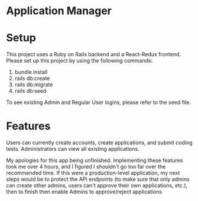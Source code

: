 # Application Manager 

# Setup 
This project uses a Ruby on Rails backend and a React-Redux frontend. Please set up this project by using the following commands: 
1. bundle install 
2. rails db:create 
3. rails db:migrate 
4. rails db:seed 

To see existing Admin and Regular User logins, please refer to the seed file. 

# Features
Users can currently create accounts, create applications, and submit coding tests. Administrators can view all existing applications. 

My apologies for this app being unfinished. Implementing these features took me over 4 hours, and I figured I shouldn't go too far over the recommended time. If this were a production-level application, my next steps would be to protect the API endpoints (to make sure that only admins can create other admins, users can't approve their own applications, etc.), then to finish then enable Admins to approve/reject applications